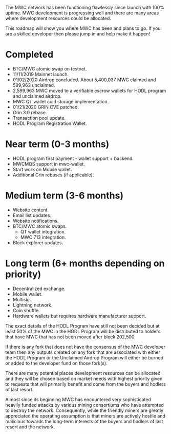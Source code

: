The MWC network has been functioning flawlessly since launch with 100% uptime. MWC development is progressing well and there are many areas where development resources could be allocated.

This roadmap will show you where MWC has been and plans to go. If you are a skilled developer then please jump in and help make it happen!

# Completed
- BTC/MWC atomic swap on testnet.
- 11/11/2019 Mainnet launch.
- 01/02/2020 Airdrop concluded. About 5,400,037 MWC claimed and 599,963 unclaimed.
- 2,599,963 MWC moved to a verifiable escrow wallets for HODL program and unclaimed airdrop.
- MWC QT wallet cold storage implementation.
- 01/21/2020 GRIN CVE patched.
- Grin 3.0 rebase.
- Transaction pool update.
- HODL Program Registration Wallet.

# Near term (0-3 months)
- HODL program first payment - wallet support + backend.
- MWCMQS support in mwc-wallet.
- Start work on Mobile wallet.
- Additional Grin rebases (if applicable).

# Medium term (3-6 months)
- Website content.
- Email list updates.
- Website notifications.
- BTC/MWC atomic swaps.
  - QT wallet integration.
  - MWC 713 integration.
- Block explorer updates.

# Long term (6+ months depending on priority)
- Decentralized exchange.
- Mobile wallet.
- Multisig.
- Lightning network.
- Coin shuffle.
- Hardware wallets but requires hardware manufacturer support.

The exact details of the HODL Program have still not been decided but at least 50% of the MWC in the HODL Program will be distributed to holders that have MWC that has not been moved after block 202,500.

If there is any fork that does not have the consensus of the MWC developer team then any outputs created on any fork that are associated with either the HODL Program or the Unclaimed Airdrop Program will either be burned or added to the developer fund on those fork(s).

There are many potential places development resources can be allocated and they will be chosen based on market needs with highest priority given to requests that will primarily benefit and come from the buyers and hodlers of last resort.

Almost since its beginning MWC has encountered very sophisticated heavily funded attacks by various mining consortiums who have attempted to destroy the network. Consequently, while the friendly miners are greatly appreciated the operating assumption is that miners are actively hostile and malicious towards the long-term interests of the buyers and hodlers of last resort and the network.
